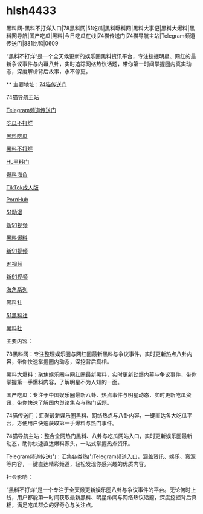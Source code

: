 # hlsh4433
黑料网-黑料不打烊入口|78黑料网|51吃瓜|黑料曝料网|黑料大事记|黑料大爆料|黑料网导航|国产吃瓜|黑料|今日吃瓜在线|74猫传送门|74猫导航主站|Telegram频道传送门|881比鸭|0609

“黑料不打烊”是一个全天候更新的娱乐圈黑料资讯平台，专注挖掘明星、网红的最新争议事件与内幕八卦，实时追踪网络热议话题，带你第一时间掌握圈内真实动态，深度解析背后故事，永不停更。

** 主要地址：<a href="https://74mao.com/">74猫传送门</a>

<a href="https://74mao.com/">74猫导航主站</a>

<a href="https://74mao.com/">Telegram频道传送门</a>

<a href="https://chiguabaoliao01.pages.dev/">吃瓜不打烊</a>

<a href="https://wangbaochiguahei.pages.dev/">黑料吃瓜</a>

<a href="https://91heiliaobaoliao.pages.dev/">黑料不打烊</a>

<a href="https://shouyeheiliaoshe.pages.dev/">HL黑料门</a>

<a href="https://chiguaheiliao01.pages.dev/">爆料海角</a>

<a href="https://tiktokchengren01.pages.dev/">TikTok成人版</a>

<a href="https://pornhubzuixin.pages.dev/">PornHub</a>

<a href="https://haijiaoshequzui.pages.dev/">51动漫</a>

<a href="https://hj-142.pages.dev/">新91视频</a>

<a href="https://hj-143.pages.dev/">黑料爆料</a>

<a href="https://hj-145.pages.dev/">新91视频</a>

<a href="https://hj-149.pages.dev/">91视频</a>

<a href="https://hj-152.pages.dev/">新91视频</a>

<a href="https://hj-156.pages.dev/">海角系列</a>

<a href="https://hls-15.pages.dev/">黑料社</a>

<a href="https://hls-17.pages.dev/">51黑料社</a>

<a href="https://hls-19.pages.dev/">黑料社</a>

主要内容：

78黑料网：专注整理娱乐圈与网红圈最新黑料与争议事件，实时更新热点八卦内容，带你快速掌握圈内动态，深挖背后真相。

黑料大爆料：聚焦娱乐圈与网红圈最新黑料，实时更新劲爆内幕与争议事件，带你掌握第一手爆料内容，了解明星不为人知的一面。

国产吃瓜：专注于中国娱乐圈最新八卦、热点事件与明星动态，实时更新吃瓜资讯，带你快速了解国内舆论焦点与热门话题。

74猫传送门：汇聚最新娱乐圈黑料、网络热点与八卦内容，一键直达各大吃瓜平台，方便用户快速获取第一手爆料与热门事件。

74猫导航主站：整合全网热门黑料、八卦与吃瓜网站入口，实时更新娱乐圈最新动态，助你快速直达爆料源头，一站式掌握热点资讯。

Telegram频道传送门：汇集各类热门Telegram频道入口，涵盖资讯、娱乐、资源等内容，一键直达精彩频道，轻松发现你感兴趣的优质内容。

社会影响：

“黑料不打烊”是一个专注于全天候更新娱乐圈八卦与争议事件的平台。无论何时上线，用户都能第一时间获取最新黑料、明星绯闻与网络热议话题，深度挖掘背后真相，满足吃瓜群众的好奇心与关注点。
